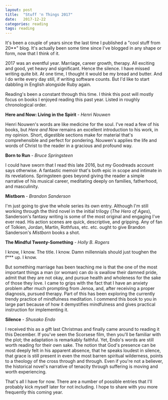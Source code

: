 ```yaml
---
layout: post
title:  "Stuff 'n Things 2017"
date:   2017-12-22
categories: reading
tags: reading
---
```


It's been a couple of years since the last time I published a "cool stuff from 20\*\*" blog. It's actually been some time since I've blogged in any shape or form, now that I think of it.

2017 was an eventful year. Marriage, career growth, therapy. All exciting and good, yet heavy and significant. Hence the silence. I have missed writing quite bit. At one time, I thought it would be my bread and butter. And I do write every day still, if writing software counts. But I'd like to start dabbling in English alongside Ruby again.

Reading's been a constant through this time. I think this post will mostly focus on books I enjoyed reading this past year. Listed in roughly chronological order.

**Here and Now: Living in the Spirit** - _Henri Nouwen_

Henri Nouwen's words are like medicine for the soul. I've read a few of his books, but <em>Here and Now</em> remains an excellent introduction to his work, in my opinion. Short, digestible sections make for material that's comprehensible and perfect for pondering. Nouwen's applies the life and words of Christ to the reader in a gracious and profound way.

**Born to Run** - _Bruce Springsteen_

I could have sworn that I read this late 2016, but my Goodreads account says otherwise. A fantastic memoir that's both epic in scope and intimate in its revelations. Springsteen goes beyond giving the reader a simple narrative of his musical career, meditating deeply on families, fatherhood, and masculinity.

**Mistborn** - _Brandon Sanderson_

I'm just going to give the whole series its own entry. Although I'm still working through the third novel in the initial trilogy (_The Hero of Ages_), Sanderson's fantasy writing is some of the most original and engaging I've ever read. His action scenes are quick, descriptive, and gripping. Any of fan of Tolkien, Jordan, Martin, Rothfuss, etc. etc. ought to give Brandon Sanderson's _Mistborn_ books a shot.

**The Mindful Twenty-Something** - _Holly B. Rogers_

I know, I know. The title. I know. Damn millennials should just toughen the f*** up. I know.

But something marriage has been teaching me is that the one of the most important things a man (or woman) can do is swallow their damned pride, admit that they are not okay, and pursue health and wholeness for the sake of those they love. I came to grips with the fact that I have an anxiety problem after much prompting from Jenoa, and, after receiving a proper diagnosis, pursued therapy. Part of this has been exploring the currently trendy practice of mindfulness meditation. I commend this book to you in large part because of how it demystifies mindfulness and gives practical instruction for implementing it.

**Silence** - _Shusako Endo_

I received this as a gift last Christmas and finally came around to reading it this December. If you've seen the Scorsese film, then you'll be familiar with the plot; the adaptation is remarkably faithful. Yet, Endo's words are still worth reading for their own sake. The notion that God's presence can be most deeply felt in his apparent absence, that he speaks loudest in silence, that grace is still present in even the most barren spiritual wilderness, points to a theology of the cross through and through. Even if you're not a believer, the historical novel's narrative of tenacity through suffering is moving and worth experiencing.

 

That's all I have for now. There are a number of possible entries that I'll probably kick myself later for not including. I hope to share with you more frequently this coming year.
